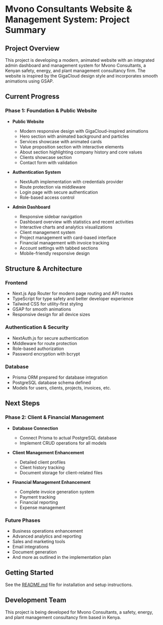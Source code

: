 # Mvono Consultants Website & Management System: Project Summary

## Project Overview

This project is developing a modern, animated website with an integrated admin dashboard and management system for Mvono Consultants, a Kenyan safety, energy, and plant management consultancy firm. The website is inspired by the GigaCloud design style and incorporates smooth animations using GSAP.

## Current Progress

### Phase 1: Foundation & Public Website
- **Public Website**
  - Modern responsive design with GigaCloud-inspired animations
  - Hero section with animated background and particles
  - Services showcase with animated cards
  - Value proposition section with interactive elements
  - About section highlighting company history and core values
  - Clients showcase section
  - Contact form with validation

- **Authentication System**
  - NextAuth implementation with credentials provider
  - Route protection via middleware
  - Login page with secure authentication
  - Role-based access control

- **Admin Dashboard**
  - Responsive sidebar navigation
  - Dashboard overview with statistics and recent activities
  - Interactive charts and analytics visualizations
  - Client management system
  - Project management with card-based interface
  - Financial management with invoice tracking
  - Account settings with tabbed sections
  - Mobile-friendly responsive design

## Structure & Architecture

### Frontend
- Next.js App Router for modern page routing and API routes
- TypeScript for type safety and better developer experience
- Tailwind CSS for utility-first styling
- GSAP for smooth animations
- Responsive design for all device sizes

### Authentication & Security
- NextAuth.js for secure authentication
- Middleware for route protection
- Role-based authorization
- Password encryption with bcrypt

### Database
- Prisma ORM prepared for database integration
- PostgreSQL database schema defined
- Models for users, clients, projects, invoices, etc.

## Next Steps

### Phase 2: Client & Financial Management
- **Database Connection**
  - Connect Prisma to actual PostgreSQL database
  - Implement CRUD operations for all models

- **Client Management Enhancement**
  - Detailed client profiles
  - Client history tracking
  - Document storage for client-related files

- **Financial Management Enhancement**
  - Complete invoice generation system
  - Payment tracking
  - Financial reporting
  - Expense management

### Future Phases
- Business operations enhancement
- Advanced analytics and reporting
- Sales and marketing tools
- Email integrations
- Document generation
- And more as outlined in the implementation plan

## Getting Started

See the [README.md](./README.md) file for installation and setup instructions.

## Development Team

This project is being developed for Mvono Consultants, a safety, energy, and plant management consultancy firm based in Kenya.
